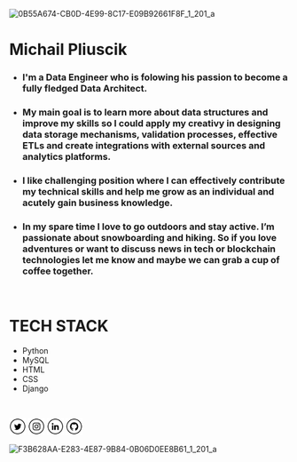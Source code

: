 ![0B55A674-CB0D-4E99-8C17-E09B92661F8F_1_201_a](https://user-images.githubusercontent.com/65600266/205511804-3ce90285-6113-40fb-bc82-d6da3909c464.jpeg)


# Michail Pliuscik

- ### I'm a Data Engineer who is folowing his passion to become a fully fledged Data Architect.
- ### My main goal is to learn more about data structures and improve my skills so I could apply my creativy in designing data storage mechanisms, validation processes, effective ETLs and create integrations with external sources and analytics platforms.
- ### I like challenging position where I can effectively contribute my technical skills and help me grow as an individual and acutely gain business knowledge.
  
- ### In my spare time I love to go outdoors and stay active. I’m passionate about snowboarding and hiking. So if you love adventures or want to discuss news in tech or blockchain technologies let me know and maybe we can grab a cup of coffee together.

<br/> 

# TECH STACK
  
 - Python
 - MySQL
 - HTML
 - CSS
 - Django
  
<br/> 

<a href="https://twitter.com/pliuscik" target="_blank"><img src="contain/tw.png" alt="Twitter" width="30"></a>
<a href="https://www.instagram.com/michail.pliuscik" target="_blank"><img src="contain/ig.png" alt="Instagram" width="30"></a>
<a href="https://www.linkedin.com/in/michail-pliu%C5%A1%C4%8Dik-0206071aa/" target="_blank"><img src="contain/in.png" alt="LinkedIn" width="30"></a>
<a href="https://github.com/Kosmoliot" target="_blank"><img src="contain/git.png" alt="GitHub" width="30"></a>


![F3B628AA-E283-4E87-9B84-0B06D0EE8B61_1_201_a](https://user-images.githubusercontent.com/65600266/205511774-d6594b32-2973-4c9a-bac0-14902c658593.jpeg)
